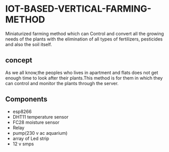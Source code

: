 # IOT-BASED-VERTICAL-FARMING-METHOD
Miniaturized farming method which can Control and convert all the growing needs of the plants with the elimination of all types of fertilizers, pesticides and also the soil itself.
## concept
As we all know,the peoples who lives in apartment and flats does not get enough time to look after their plants.This method is for them in which they can control and monitor the plants through the server.
## Components
* esp8266
* DHT11 temperature sensor
* FC28 moisture sensor
* Relay
* pump(230 v ac aquarium)
* array of Led strip
* 12 v smps
